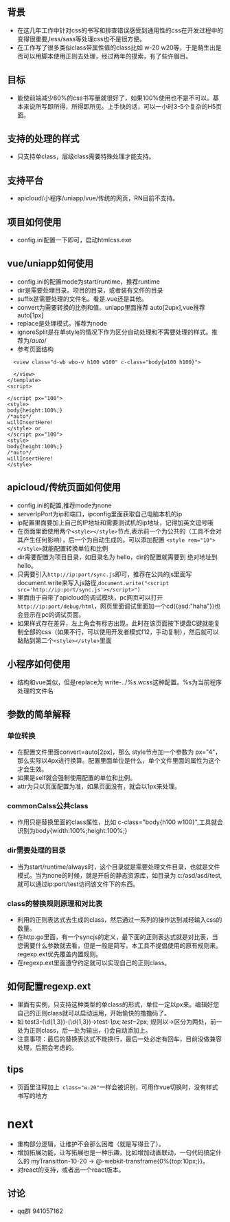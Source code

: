 ## 背景
* 在这几年工作中针对css的书写和排查错误感受到通用性的css在开发过程中的变得很重要,less/sass等处理css也不是很方便。
* 在工作写了很多类似class带属性值的class比如 w-20 w20等，于是萌生出是否可以用脚本使用正则去处理，经过两年的摸索，有了些许眉目。
## 目标
* 能使前端减少80%的css书写量就很好了，如果100%使用也不是不可以。基本来说所写即所得，所得即所见。上手快的话，可以一小时3-5个复杂的H5页面。
## 支持的处理的样式
* 只支持单class，层级class需要特殊处理才能支持。
## 支持平台
* apicloud/小程序/uniapp/vue/传统的网页，RN目前不支持。
## 项目如何使用
* config.ini配置一下即可，启动htmlcss.exe
## vue/uniapp如何使用
* config.ini的配置mode为start/runtime，推荐runtime
* dir是需要处理目录。项目的目录，或者装有文件的目录
* suffix是需要处理的文件名。看是.vue还是其他。
* convert为需要转换的比例和值。uniapp里面推荐 auto[2upx],vue推荐 auto[1px]
* replace是处理模式。推荐为node
* ignoreSplit是在单style的情况下作为区分自动处理和不需要处理的样式。推荐为/*auto*/ 
* 参考页面结构
```<template>
  <view class="d-wb wbo-v h100 w100" c-class="body{w100 h100}">
    
  </view>
</template>
<script>
  
</script px="100">
<style>
body{height:100%;}
/*auto*/
willInsertHere!
</style> or
</script px="100">
<style>
body{height:100%;}
/*auto*/
willInsertHere!
</style>
```
## apicloud/传统页面如何使用
* config.ini的配置,推荐mode为none
* serverIpPort为ip和端口，ipconfig里面获取自己电脑本机的ip
* ip配置里面要加上自己的IP地址和需要测试机的ip地址，记得加英文逗号哦
* 在页面里面使用两个`<style></style>`节点,表示前一个为公共的（工具不会对其产生任何影响），后一个为自动生成的。可以添加配置 `<style rem="10"></style>`就能配置转换单位和比例
* dir需要配置为项目目录，如目录名为  hello，dir的配置就需要到 绝对地址到 hello。
* 只需要引入`http://ip:port/sync.js`即可，推荐在公共的js里面写document.write来写入js路径,`document.write("<script src='http://ip:port/sync.js'></script>")`
* 里面由于自带了apicloud的调试模块，pc网页可以打开`http://ip:port/debug/html`，网页里面调试里面加一个cd({asd:"haha"})也会显示在pc的调试页面。
* 如果样式存在差异，左上角会有标志出现，此时在该页面按下键盘C键就能复制全部的css（如果不行，可以使用开发者模式f12，手动复制），然后就可以黏贴到第二个`<style></style>`里面
## 小程序如何使用
* 结构和vue类似，但是replace为 write-../%s.wcss这种配置。%s为当前程序处理的文件名
## 参数的简单解释
### 单位转换
* 在配置文件里面convert=auto[2px]，那么 style节点加一个参数为 px="4"，那么实际以4px进行换算。配置里面单位是什么，单个文件里面的属性为这个才会生效。
* 如果是self就会强制使用配置的单位和比例。
* attr为只以页面配置为准，如果页面没有，就会以1px来处理。
### commonCalss公共class
* 作用只是替换里面的class属性，比如 c-class="body{h100 w100}",工具就会识别为body{width:100%;height:100%;}
### dir需要处理的目录
* 当为start/runtime/always时，这个目录就是需要处理文件目录，也就是文件模式。当为none的时候，就是开启的静态资源库，如目录为 c:/asd/asd/test,就可以通过ip:port/test访问该文件下的东西。
### class的替换规则原理和对比表
* 利用的正则表达式去生成的class，然后通过一系列的操作达到减轻输入css的数量。
* 在http.go里面，有一个syncjs的定义，最下面的正则表达式就是对比表，当您需要什么参数就去看，但是一般是简写，本工具不提倡使用的原有规则来。regexp.ext优先覆盖内置规则。
* 在regexp.ext里面遵守约定就可以实现自己的正则class。
## 如何配置regexp.ext
* 里面有实例，只支持这种类型的单class的形式，单位一定以px来。编辑好您自己的正则class就可以启动运用，开始愉快的撸撸码了。
* 如 test3-(\d{1,3})-(\d{1,3})->test-$1px;test-$2px;  规则以->区分为两处，前一处为正则class，后一处为输出，{}会自动添加上。
* 注意事项：最后的替换表达式不能换行，最后一处必定有回车，目前没做兼容处理，后期会考虑的。
## tips
* 页面里注释加上` class="w-20"`一样会被识别，可用作vue切换时，没有样式书写的地方
# next
* 重构部分逻辑，让维护不会那么困难（就是写得丑了）。
* 增加拓展功能，让写拓展也是一种乐趣，比如增加动画联动，一句代码搞定什么的 myTransitton-10-20 -> @-webkit-transframe{0%{top:10px;}}。
* 对react的支持，或者出一个react版本。
## 讨论
* qq群 941057162